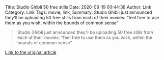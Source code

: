 Title: Studio Ghibli 50 free stills
Date: 2020-09-19 00:44:38
Author: Link
Category: Link
Tags: movie, link, 
Summary: Studio Ghibli just announced they’ll be uploading 50 free stills from each of their movies: “feel free to use them as you wish, within the bounds of common sense”

> Studio Ghibli just announced they’ll be uploading 50 free stills from each of their movies: “feel free to use them as you wish, within the bounds of common sense”
> 
> 

[Link to the original article](https://www.ghibli.jp/info/013344/)
